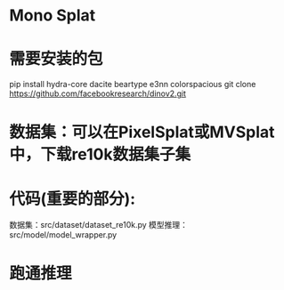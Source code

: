 # Mono Splat
# 需要安装的包
pip install hydra-core dacite beartype e3nn colorspacious
git clone https://github.com/facebookresearch/dinov2.git

# 数据集：可以在PixelSplat或MVSplat中，下载re10k数据集子集

# 代码(重要的部分):
数据集：src/dataset/dataset_re10k.py
模型推理：src/model/model_wrapper.py

# 跑通推理
